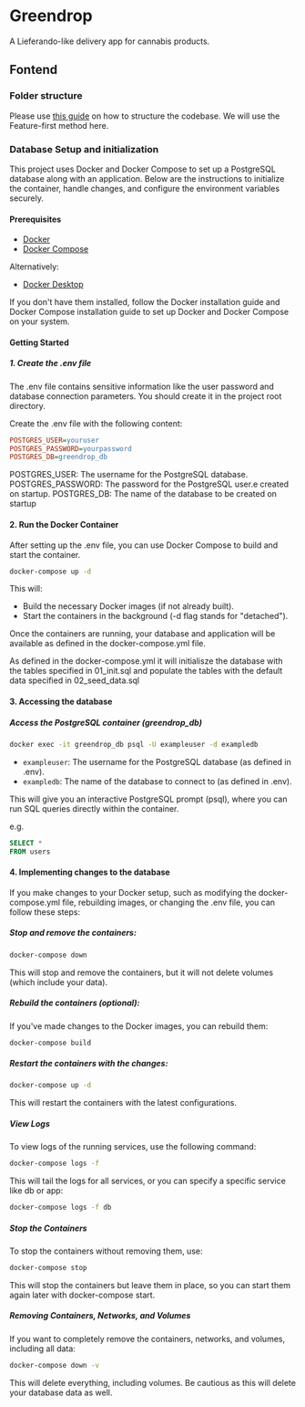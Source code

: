 # Greendrop
A Lieferando-like delivery app for cannabis products.
## Fontend
### Folder structure

Please use [this guide](https://codewithandrea.com/articles/flutter-project-structure/) on how to structure the codebase. We will use the Feature-first method here.

### Database Setup and initialization

This project uses Docker and Docker Compose to set up a PostgreSQL database along with an application. Below are the instructions to initialize the container, handle changes, and configure the environment variables securely.

#### Prerequisites
- [Docker](https://docs.docker.com/engine/)
- [Docker Compose](https://docs.docker.com/engine/)

Alternatively:
 - [Docker Desktop](https://docs.docker.com/desktop/)

 If you don't have them installed, follow the Docker installation guide and Docker Compose installation guide to set up Docker and Docker Compose on your system.


#### Getting Started

##### 1. Create the .env file
The .env file contains sensitive information like the user password and database connection parameters. You should create it in the project root directory.

Create the .env file with the following content:

```ini
POSTGRES_USER=youruser
POSTGRES_PASSWORD=yourpassword
POSTGRES_DB=greendrop_db
```
POSTGRES_USER: The username for the PostgreSQL database.
POSTGRES_PASSWORD: The password for the PostgreSQL user.e created on startup.
POSTGRES_DB: The name of the database to be created on startup

#### 2. Run the Docker Container
After setting up the .env file, you can use Docker Compose to build and start the container.

```bash
docker-compose up -d
```

This will:

- Build the necessary Docker images (if not already built).
- Start the containers in the background (-d flag stands for "detached").

Once the containers are running, your database and application will be available as defined in the docker-compose.yml file.

As defined in the docker-compose.yml it will initialisze the database with the tables specified in 01_init.sql and populate the tables with the default data specified in 02_seed_data.sql


#### 3. Accessing the database

##### Access the PostgreSQL container (greendrop_db)

```bash
docker exec -it greendrop_db psql -U exampleuser -d exampledb
```

- `exampleuser`: The username for the PostgreSQL database (as defined in .env).
- `exampledb`: The name of the database to connect to (as defined in .env).

This will give you an interactive PostgreSQL prompt (psql), where you can run SQL queries directly within the container.

e.g.
```sql
SELECT *
FROM users
```
#### 4. Implementing changes to the database

If you make changes to your Docker setup, such as modifying the docker-compose.yml file, rebuilding images, or changing the .env file, you can follow these steps:

##### Stop and remove the containers:

```bash
docker-compose down
```

This will stop and remove the containers, but it will not delete volumes (which include your data).

##### Rebuild the containers (optional):

If you've made changes to the Docker images, you can rebuild them:

```bash
docker-compose build
```

##### Restart the containers with the changes:

```bash
docker-compose up -d
```

This will restart the containers with the latest configurations.

##### View Logs

To view logs of the running services, use the following command:

```bash 
docker-compose logs -f
```
This will tail the logs for all services, or you can specify a specific service like db or app:

```bash
docker-compose logs -f db
```
##### Stop the Containers

To stop the containers without removing them, use:

```bash
docker-compose stop
```
This will stop the containers but leave them in place, so you can start them again later with docker-compose start.
##### Removing Containers, Networks, and Volumes

If you want to completely remove the containers, networks, and volumes, including all data:

```bash
docker-compose down -v
```

This will delete everything, including volumes. Be cautious as this will delete your database data as well.